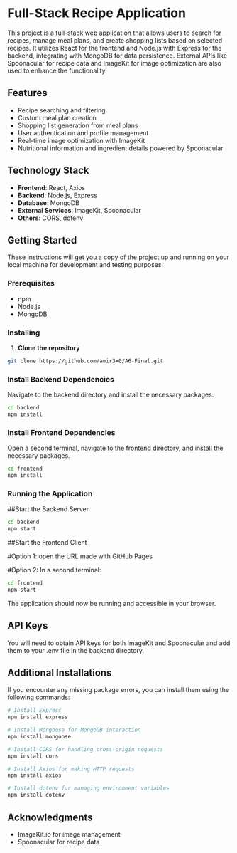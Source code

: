 
# Full-Stack Recipe Application

This project is a full-stack web application that allows users to search for recipes, manage meal plans, and create shopping lists based on selected recipes. It utilizes React for the frontend and Node.js with Express for the backend, integrating with MongoDB for data persistence. External APIs like Spoonacular for recipe data and ImageKit for image optimization are also used to enhance the functionality.

## Features

- Recipe searching and filtering
- Custom meal plan creation
- Shopping list generation from meal plans
- User authentication and profile management
- Real-time image optimization with ImageKit
- Nutritional information and ingredient details powered by Spoonacular

## Technology Stack

- **Frontend**: React, Axios
- **Backend**: Node.js, Express
- **Database**: MongoDB
- **External Services**: ImageKit, Spoonacular
- **Others**: CORS, dotenv

## Getting Started

These instructions will get you a copy of the project up and running on your local machine for development and testing purposes.

### Prerequisites

- npm
- Node.js
- MongoDB

### Installing

1. **Clone the repository**

```bash
git clone https://github.com/amir3x0/A6-Final.git
```

### Install Backend Dependencies

Navigate to the backend directory and install the necessary packages.

```bash
cd backend
npm install
```

### Install Frontend Dependencies

Open a second terminal, navigate to the frontend directory, and install the necessary packages.

```bash
cd frontend
npm install
```

### Running the Application

##Start the Backend Server

```bash
cd backend
npm start
```

##Start the Frontend Client

#Option 1:
open the URL made with GitHub Pages

#Option 2: 
In a second terminal:

```bash
cd frontend
npm start
```

The application should now be running and accessible in your browser.

## API Keys

You will need to obtain API keys for both ImageKit and Spoonacular and add them to your .env file in the backend directory.

## Additional Installations

If you encounter any missing package errors, you can install them using the following commands:

```bash
# Install Express
npm install express

# Install Mongoose for MongoDB interaction
npm install mongoose

# Install CORS for handling cross-origin requests
npm install cors

# Install Axios for making HTTP requests
npm install axios

# Install dotenv for managing environment variables
npm install dotenv
```

## Acknowledgments

- ImageKit.io for image management
- Spoonacular for recipe data
